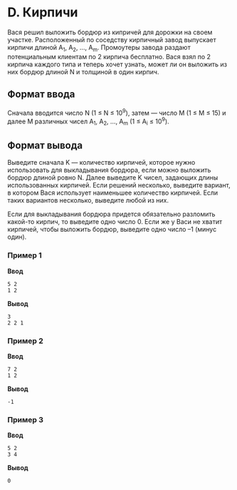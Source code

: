 ﻿# D. Кирпичи

Вася решил выложить бордюр из кипричей для дорожки на своем участке. Расположенный по соседству кирпичный завод выпускает кирпичи длиной A<sub>1</sub>, A<sub>2</sub>, …, A<sub>m</sub>. Промоутеры завода раздают потенциальным клиентам по 2 кирпича бесплатно. Вася взял по 2 кирпича каждого типа и теперь хочет узнать, может ли он выложить из них бордюр длиной N и толщиной в один кирпич.

## Формат ввода

Сначала вводится число N (1 ≤ N ≤ 10<sup>9</sup>), затем — число M (1 ≤ M ≤ 15) и далее M различных чисел A<sub>1</sub>, A<sub>2</sub>, …, A<sub>m</sub> (1 ≤ A<sub>i</sub> ≤ 10<sup>9</sup>).

## Формат вывода

Выведите сначала K — количество кирпичей, которое нужно использовать для выкладывания бордюра, если можно выложить бордюр длиной ровно N. Далее выведите K чисел, задающих длины использованных кирпичей. Если решений несколько, выведите вариант, в котором Вася использует наименьшее количество кирпичей. Если таких вариантов несколько, выведите любой из них.

Если для выкладывания бордюра придется обязательно разломить какой-то кирпич, то выведите одно число 0. Если же у Васи не хватит кирпичей, чтобы выложить бордюр, выведите одно число –1 (минус один).

### Пример 1
**Ввод** 
```
5 2
1 2
```
**Вывод**
```
3
2 2 1
```  

### Пример 2
**Ввод** 
```
7 2
1 2
```
**Вывод**
```
-1
```  

### Пример 3
**Ввод** 
```
5 2
3 4
```
**Вывод**
```
0
```
